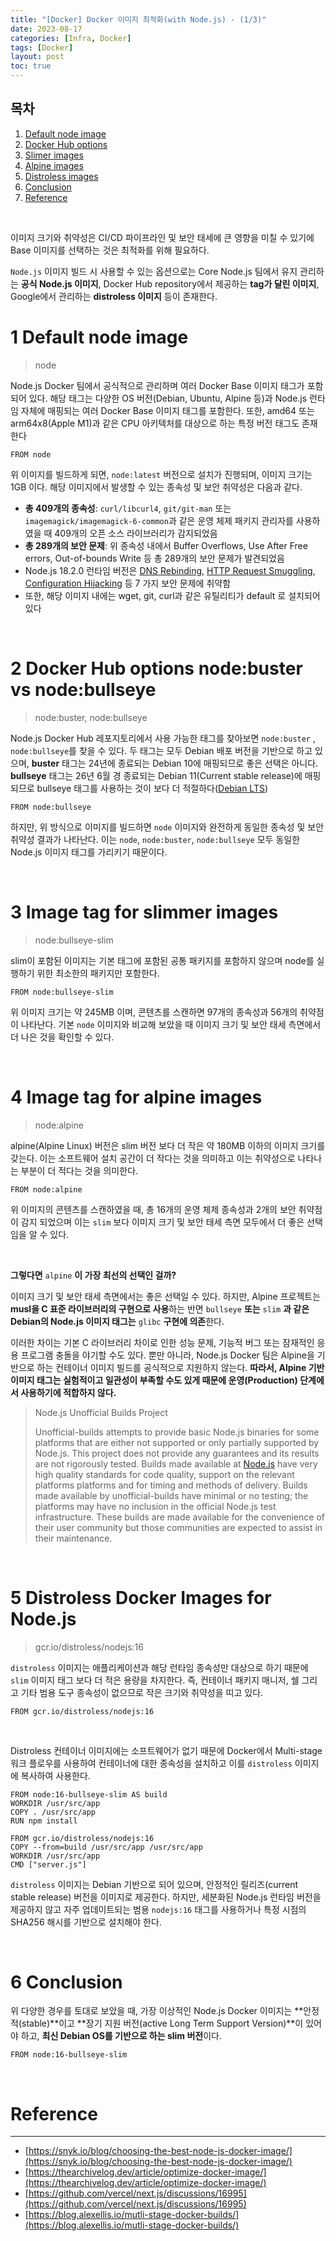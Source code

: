 ```yaml
---
title: "[Docker] Docker 이미지 최적화(with Node.js) - (1/3)"
date: 2023-08-17
categories: [Infra, Docker]
tags: [Docker]
layout: post
toc: true
---
```


## 목차
 1. [Default node image](#1-default-node-image)
 2. [Docker Hub options](#2-docker-hub-options-nodebuster-vs-nodebullseye)
 3. [Slimer images](#3-image-tag-for-slimmer-images)
 4. [Alpine images](#4-image-tag-for-alpine-images)
 5. [Distroless images](#5-distroless-docker-images-for-nodejs)
 6. [Conclusion](#6-conclusion)
 7. [Reference](#reference)

<br>

이미지 크기와 취약성은 CI/CD 파이프라인 및 보안 태세에 큰 영향을 미칠 수 있기에 Base 이미지를 선택하는 것은 최적화를 위해 필요하다.

`Node.js` 이미지 빌드 시 사용할 수 있는 옵션으로는 Core Node.js 팀에서 유지 관리하는 **공식 Node.js 이미지**, Docker Hub repository에서 제공하는 **tag가 달린 이미지**, Google에서 관리하는 **distroless 이미지** 등이 존재한다.

# 1 Default node image
> node

Node.js Docker 팀에서 공식적으로 관리하며 여러 Docker Base 이미지 태그가 포함되어 있다. 해당 태그는 다양한 OS 버전(Debian, Ubuntu, Alpine 등)과 Node.js 런타임 자체에 매핑되는 여러 Docker Base 이미지 태그를 포함한다. 또한, amd64 또는 arm64x8(Apple M1)과 같은 CPU 아키텍처를 대상으로 하는 특정 버전 태그도 존재한다

```docker
FROM node
```

위 이미지를 빌드하게 되면, `node:latest` 버전으로 설치가 진행되며, 이미지 크기는 1GB 이다. 해당 이미지에서 발생할 수 있는 종속성 및 보안 취약성은 다음과 같다.

- **총 409개의 종속성**: `curl/libcurl4`, `git/git-man` 또는 `imagemagick/imagemagick-6-common`과 같은 운영 체제 패키지 관리자를 사용하였을 때 409개의 오픈 소스 라이브러리가 감지되었음
- **총 289개의 보안 문제**: 위 종속성 내에서 Buffer Overflows, Use After Free errors, Out-of-bounds Write 등 총 289개의 보안 문제가 발견되었음
- Node.js 18.2.0 런타임 버전은 [DNS Rebinding](https://security.snyk.io/vuln/SNYK-UPSTREAM-NODE-2946423), [HTTP Request Smuggling](https://security.snyk.io/vuln/SNYK-UPSTREAM-NODE-2946427), [Configuration Hijacking](https://security.snyk.io/vuln/SNYK-UPSTREAM-NODE-2946717) 등 7 가지 보안 문제에 취약함
- 또한, 해당 이미지 내에는 wget, git, curl과 같은 유틸리티가 default 로 설치되어 있다

<br>

# 2 Docker Hub options node:buster vs node:bullseye
> node:buster, node:bullseye


Node.js Docker Hub 레포지토리에서 사용 가능한 태그를 찾아보면 `node:buster` , `node:bullseye`를 찾을 수 있다. 두 태그는 모두 Debian 배포 버전을 기반으로 하고 있으며, **buster** 태그는 24년에 종료되는 Debian 10에 매핑되므로 좋은 선택은 아니다. **bullseye** 태그는 26년 6월 경 종료되는 Debian 11(Current stable release)에 매핑되므로 bullseye 태그를 사용하는 것이 보다 더 적절하다([Debian LTS](https://wiki.debian.org/LTS))

```docker
FROM node:bullseye
```

하지만, 위 방식으로 이미지를 빌드하면 `node` 이미지와 완전하게 동일한 종속성 및 보안 취약성 결과가 나타난다. 이는 `node`, `node:buster`, `node:bullseye` 모두 동일한 Node.js 이미지 태그를 가리키기 때문이다.

<br>

# 3 Image tag for slimmer images
> node:bullseye-slim

slim이 포함된 이미지는 기본 태그에 포함된 공통 패키지를 포함하지 않으며 node를 실행하기 위한 최소한의 패키지만 포함한다.

```docker
FROM node:bullseye-slim
```

위 이미지 크기는 약 245MB 이며, 콘텐츠를 스캔하면 97개의 종속성과 56개의 취약점이 나타난다. 기본 `node` 이미지와 비교해 보았을 때 이미지 크기 및 보안 태세 측면에서 더 나은 것을 확인할 수 있다.

<br>

# 4 Image tag for alpine images
> node:alpine

alpine(Alpine Linux) 버전은 slim 버전 보다 더 작은 약 180MB 이하의 이미지 크기를 갖는다. 이는 소프트웨어 설치 공간이 더 작다는 것을 의미하고 이는 취약성으로 나타나는 부분이 더 적다는 것을 의미한다.

```docker
FROM node:alpine
```

위 이미지의 콘텐츠를 스캔하였을 때, 총 16개의 운영 체제 종속성과 2개의 보안 취약점이 감지 되었으며 이는 `slim` 보다 이미지 크기 및 보안 태세 측면 모두에서 더 좋은 선택 임을 알 수 있다.

<br>

**그렇다면** `alpine` **이 가장 최선의 선택인 걸까?**

이미지 크기 및 보안 태세 측면에서는 좋은 선택일 수 있다. 하지만, Alpine 프로젝트는 **musl을 C 표준 라이브러리의 구현으로 사용**하는 반면 `bullseye` **또는** `slim` **과 같은 Debian의 Node.js 이미지 태그는** `glibc` **구현에 의존**한다. 

이러한 차이는 기본 C 라이브러리 차이로 인한 성능 문제, 기능적 버그 또는 잠재적인 응용 프로그램 충돌을 야기할 수도 있다. 뿐만 아니라, Node.js Docker 팀은 Alpine을 기반으로 하는 컨테이너 이미지 빌드를 공식적으로 지원하지 않는다. **따라서, Alpine 기반 이미지 태그는 실험적이고 일관성이 부족할 수도 있게 때문에 운영(Production) 단계에서 사용하기에 적합하지 않다.**

> Node.js Unofficial Builds Project
> 
> 
> Unofficial-builds attempts to provide basic Node.js binaries for some platforms that are either not supported or only partially supported by Node.js. This project does not provide any guarantees and its results are not rigorously tested. Builds made available at [Node.js](http://nodejs.org/) have very high quality standards for code quality, support on the relevant platforms platforms and for timing and methods of delivery. Builds made available by unofficial-builds have minimal or no testing; the platforms may have no inclusion in the official Node.js test infrastructure. These builds are made available for the convenience of their user community but those communities are expected to assist in their maintenance.


<br>

# 5 Distroless Docker Images for Node.js
> gcr.io/distroless/nodejs:16

`distroless` 이미지는 애플리케이션과 해당 런타임 종속성만 대상으로 하기 때문에 `slim` 이미지 태그 보다 더 적은 용량을 차지한다. 즉, 컨테이너 패키지 매니저, 쉘 그리고 기타 범용 도구 종속성이 없으므로 작은 크기와 취약성을 띠고 있다.

```docker
FROM gcr.io/distroless/nodejs:16
```

<br>

Distroless 컨테이너 이미지에는 소프트웨어가 없기 때문에 Docker에서 Multi-stage 워크 플로우를 사용하여 컨테이너에 대한 종속성을 설치하고 이를 `distroless` 이미지에 복사하여 사용한다.

```docker
FROM node:16-bullseye-slim AS build
WORKDIR /usr/src/app
COPY . /usr/src/app
RUN npm install

FROM gcr.io/distroless/nodejs:16
COPY --from=build /usr/src/app /usr/src/app
WORKDIR /usr/src/app
CMD ["server.js"]
```

`distroless` 이미지는 Debian 기반으로 되어 있으며, 안정적인 릴리즈(current stable release) 버전을 이미지로 제공한다. 하지만, 세분화된 Node.js 런타임 버전을 제공하지 않고 자주 업데이트되는 범용 `nodejs:16` 태그를 사용하거나 특정 시점의 SHA256 해시를 기반으로 설치해야 한다.

<br>

# 6 Conclusion

위 다양한 경우를 토대로 보았을 때, 가장 이상적인 Node.js Docker 이미지는 **안정적(stable)**이고 **장기 지원 버전(active Long Term Support Version)**이 있어야 하고, **최신 Debian OS를 기반으로 하는 slim 버전**이다.

```docker
FROM node:16-bullseye-slim
```

<br>

# Reference
---

- [https://snyk.io/blog/choosing-the-best-node-js-docker-image/](https://snyk.io/blog/choosing-the-best-node-js-docker-image/)
- [https://thearchivelog.dev/article/optimize-docker-image/](https://thearchivelog.dev/article/optimize-docker-image/)
- [https://github.com/vercel/next.js/discussions/16995](https://github.com/vercel/next.js/discussions/16995)
- [https://blog.alexellis.io/mutli-stage-docker-builds/](https://blog.alexellis.io/mutli-stage-docker-builds/)